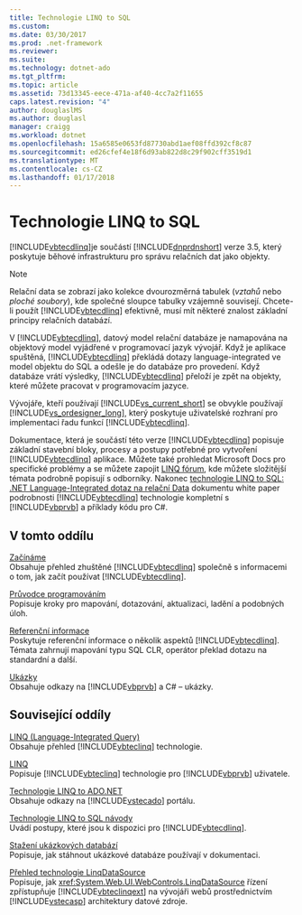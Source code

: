 ```yaml
---
title: Technologie LINQ to SQL
ms.custom: 
ms.date: 03/30/2017
ms.prod: .net-framework
ms.reviewer: 
ms.suite: 
ms.technology: dotnet-ado
ms.tgt_pltfrm: 
ms.topic: article
ms.assetid: 73d13345-eece-471a-af40-4cc7a2f11655
caps.latest.revision: "4"
author: douglaslMS
ms.author: douglasl
manager: craigg
ms.workload: dotnet
ms.openlocfilehash: 15a6585e0653fd87730abd1aef08ffd392cf8c87
ms.sourcegitcommit: ed26cfef4e18f6d93ab822d8c29f902cff3519d1
ms.translationtype: MT
ms.contentlocale: cs-CZ
ms.lasthandoff: 01/17/2018
---
```

# <a name="linq-to-sql"></a>Technologie LINQ to SQL
[!INCLUDE[vbtecdlinq](../../../../../../includes/vbtecdlinq-md.md)]je součástí [!INCLUDE[dnprdnshort](../../../../../../includes/dnprdnshort-md.md)] verze 3.5, který poskytuje běhové infrastrukturu pro správu relačních dat jako objekty.  
  
> [!NOTE]
>  Relační data se zobrazí jako kolekce dvourozměrná tabulek (*vztahů* nebo *ploché soubory*), kde společné sloupce tabulky vzájemně souvisejí. Chcete-li použít [!INCLUDE[vbtecdlinq](../../../../../../includes/vbtecdlinq-md.md)] efektivně, musí mít některé znalost základní principy relačních databází.  
  
 V [!INCLUDE[vbtecdlinq](../../../../../../includes/vbtecdlinq-md.md)], datový model relační databáze je namapována na objektový model vyjádřené v programovací jazyk vývojář. Když je aplikace spuštěná, [!INCLUDE[vbtecdlinq](../../../../../../includes/vbtecdlinq-md.md)] překládá dotazy language-integrated ve model objektu do SQL a odešle je do databáze pro provedení. Když databáze vrátí výsledky, [!INCLUDE[vbtecdlinq](../../../../../../includes/vbtecdlinq-md.md)] přeloží je zpět na objekty, které můžete pracovat v programovacím jazyce.  
  
 Vývojáře, kteří používají [!INCLUDE[vs_current_short](../../../../../../includes/vs-current-short-md.md)] se obvykle používají [!INCLUDE[vs_ordesigner_long](../../../../../../includes/vs-ordesigner-long-md.md)], který poskytuje uživatelské rozhraní pro implementaci řadu funkcí [!INCLUDE[vbtecdlinq](../../../../../../includes/vbtecdlinq-md.md)].  
  
 Dokumentace, která je součástí této verze [!INCLUDE[vbtecdlinq](../../../../../../includes/vbtecdlinq-md.md)] popisuje základní stavební bloky, procesy a postupy potřebné pro vytvoření [!INCLUDE[vbtecdlinq](../../../../../../includes/vbtecdlinq-md.md)] aplikace. Můžete také prohledat Microsoft Docs pro specifické problémy a se můžete zapojit [LINQ fórum](http://go.microsoft.com/fwlink/?LinkId=76488), kde můžete složitější témata podrobně popisují s odborníky. Nakonec [technologie LINQ to SQL: .NET Language-Integrated dotaz na relační Data](http://go.microsoft.com/fwlink/?LinkId=93205) dokumentu white paper podrobnosti [!INCLUDE[vbtecdlinq](../../../../../../includes/vbtecdlinq-md.md)] technologie kompletní s [!INCLUDE[vbprvb](../../../../../../includes/vbprvb-md.md)] a příklady kódu pro C#.  
  
## <a name="in-this-section"></a>V tomto oddílu  
 [Začínáme](../../../../../../docs/framework/data/adonet/sql/linq/getting-started.md)  
 Obsahuje přehled zhuštěné [!INCLUDE[vbtecdlinq](../../../../../../includes/vbtecdlinq-md.md)] společně s informacemi o tom, jak začít používat [!INCLUDE[vbtecdlinq](../../../../../../includes/vbtecdlinq-md.md)].  
  
 [Průvodce programováním](../../../../../../docs/framework/data/adonet/sql/linq/programming-guide.md)  
 Popisuje kroky pro mapování, dotazování, aktualizaci, ladění a podobných úloh.  
  
 [Referenční informace](../../../../../../docs/framework/data/adonet/sql/linq/reference.md)  
 Poskytuje referenční informace o několik aspektů [!INCLUDE[vbtecdlinq](../../../../../../includes/vbtecdlinq-md.md)]. Témata zahrnují mapování typu SQL CLR, operátor překlad dotazu na standardní a další.  
  
 [Ukázky](../../../../../../docs/framework/data/adonet/sql/linq/samples.md)  
 Obsahuje odkazy na [!INCLUDE[vbprvb](../../../../../../includes/vbprvb-md.md)] a C# – ukázky.  
  
## <a name="related-sections"></a>Související oddíly  
 [LINQ (Language-Integrated Query)](http://msdn.microsoft.com/library/a73c4aec-5d15-4e98-b962-1274021ea93d)  
 Obsahuje přehled [!INCLUDE[vbteclinq](../../../../../../includes/vbteclinq-md.md)] technologie.  
  
 [LINQ](../../../../../visual-basic/programming-guide/language-features/linq/index.md)  
 Popisuje [!INCLUDE[vbteclinq](../../../../../../includes/vbteclinq-md.md)] technologie pro [!INCLUDE[vbprvb](../../../../../../includes/vbprvb-md.md)] uživatele.  
  
 [Technologie LINQ to ADO.NET](http://msdn.microsoft.com/en-us/be3297b9-1b54-4d4c-82a8-add0d79c2006)  
 Obsahuje odkazy na [!INCLUDE[vstecado](../../../../../../includes/vstecado-md.md)] portálu.  
  
 [Technologie LINQ to SQL návody](http://msdn.microsoft.com/en-us/308e66ac-f704-4e00-9b4e-7af0045a2374)  
 Uvádí postupy, které jsou k dispozici pro [!INCLUDE[vbtecdlinq](../../../../../../includes/vbtecdlinq-md.md)].  
  
 [Stažení ukázkových databází](../../../../../../docs/framework/data/adonet/sql/linq/downloading-sample-databases.md)  
 Popisuje, jak stáhnout ukázkové databáze používají v dokumentaci.  
  
 [Přehled technologie LinqDataSource](http://msdn.microsoft.com/en-us/104cfc3f-7385-47d3-8a51-830dfa791136)  
 Popisuje, jak <xref:System.Web.UI.WebControls.LinqDataSource> řízení zpřístupňuje [!INCLUDE[vbteclinqext](../../../../../../includes/vbteclinqext-md.md)] na vývojáři webů prostřednictvím [!INCLUDE[vstecasp](../../../../../../includes/vstecasp-md.md)] architektury datové zdroje.
